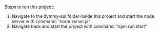 Steps to run this project:

1. Navigate to the dymmy-api folder inside this project and start the node server with command: "node server.js"
2. Navigate back and start the project with command: "npm run start"
